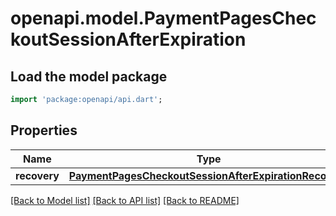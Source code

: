 # openapi.model.PaymentPagesCheckoutSessionAfterExpiration

## Load the model package
```dart
import 'package:openapi/api.dart';
```

## Properties
Name | Type | Description | Notes
------------ | ------------- | ------------- | -------------
**recovery** | [**PaymentPagesCheckoutSessionAfterExpirationRecovery**](PaymentPagesCheckoutSessionAfterExpirationRecovery.md) |  | [optional] 

[[Back to Model list]](../README.md#documentation-for-models) [[Back to API list]](../README.md#documentation-for-api-endpoints) [[Back to README]](../README.md)


